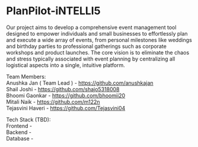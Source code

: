 # PlanPilot-iNTELLI5
Our project aims to develop a comprehensive event management
tool designed to empower individuals and small businesses to effortlessly plan
and execute a wide array of events, from personal milestones like weddings
and birthday parties to professional gatherings such as corporate workshops
and product launches. The core vision is to eliminate the chaos and stress
typically associated with event planning by centralizing all logistical aspects
into a single, intuitive platform. <br>

Team Members: <br>
Anushka Jan ( Team Lead ) - https://github.com/anushkajan <br>
Shail Joshi - https://github.com/shajo5318008 <br>
Bhoomi Gaonkar - https://github.com/bhoomii20 <br> 
Mitali Naik - https://github.com/m122n <br>
Tejasvini Haveri - https://github.com/Tejasvini04 <br>

Tech Stack (TBD): <br>
Frontend -  <br>
Backend -  <br>
Database -  <br>
